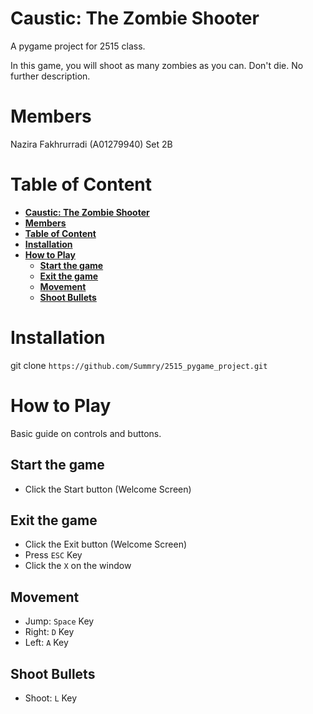 # **Caustic: The Zombie Shooter**

A pygame project for 2515 class.

In this game, you will shoot as many zombies as you can. Don't die. No further description.

# **Members**

Nazira Fakhrurradi (A01279940)
Set 2B

# **Table of Content**
- [**Caustic: The Zombie Shooter**](#caustic-the-zombie-shooter)
- [**Members**](#members)
- [**Table of Content**](#table-of-content)
- [**Installation**](#installation)
- [**How to Play**](#how-to-play)
  - [**Start the game**](#start-the-game)
  - [**Exit the game**](#exit-the-game)
  - [**Movement**](#movement)
  - [**Shoot Bullets**](#shoot-bullets)

# **Installation**

git clone `https://github.com/Summry/2515_pygame_project.git`

# **How to Play**

Basic guide on controls and buttons.

## **Start the game**
- Click the Start button (Welcome Screen)

## **Exit the game**
- Click the Exit button (Welcome Screen)
- Press `ESC` Key
- Click the `X` on the window

## **Movement**
- Jump: `Space` Key
- Right: `D` Key
- Left: `A` Key

## **Shoot Bullets**
- Shoot: `L` Key